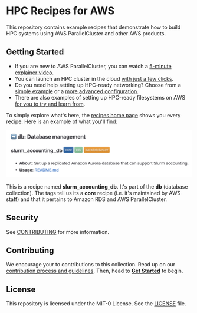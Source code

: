 # HPC Recipes for AWS

This repository contains example recipes that demonstrate how to build HPC systems using AWS ParallelCluster and other AWS products.

## Getting Started

* If you are new to AWS ParallelCluster, you can watch a [5-minute explainer video](https://youtu.be/gmw7A3kOh60).
* You can launch an HPC cluster in the cloud [with just a few clicks](recipes/pcluster/latest/README.md).
* Do you need help setting up HPC-ready networking? Choose from a [simple example](recipes/net/hpc_basic/README.md) or a [more advanced configuration](recipes/net/hpc_large_scale/README.md).
* There are also examples of setting up HPC-ready filesystems on AWS [for you to try and learn from](recipes/README.md#arrow_right-storage-storage).

To simply explore what's here, the [recipes home page](./recipes/README.md) shows you every recipe. Here is an example of what you'll find:

![recipe](docs/media/recipe.png)

This is a recipe named **slurm_accounting_db**. It's part of the **db** (database collection). The tags tell us its a **core** recipe (i.e. it's maintained by AWS staff) and that it pertains to Amazon RDS and AWS ParallelCluster. 

## Security

See [CONTRIBUTING](CONTRIBUTING.md#security-issue-notifications) for more information.

## Contributing

We encourage your to contributions to this collection. Read up on our [contribution process and guidelines](CONTRIBUTING.md). Then, head to **[Get Started](docs/start.md)** to begin. 

## License

This repository is licensed under the MIT-0 License. See the [LICENSE](LICENSE) file.

